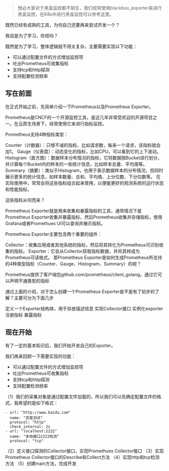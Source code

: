> 想必大家对于黑盒监控都不陌生，我们经常使用blackbox_exporter来进行黑盒监控，在K8s中进行黑盒监控可以参考这里。

既然已经有成熟的工具，为何自己还要再来尝试开发一个？

我说是为了学习，你信吗？

既然是为了学习，整体逻辑就不用太复杂，主要需要实现以下功能：

* 可以通过配置文件的方式增加监控项
* 吐出Prometheus可收集指标
* 支持tcp和http探测
* 支持配置检测频率
## 写在前面
在正式开始之前，先简单介绍一下Prometheus以及Prometheus Exporter。

Prometheus是CNCF的一个开源监控工具，是近几年非常受欢迎的开源项目之一。在云原生场景下，经常使用它来进行指标监控。

Prometheus支持4种指标类型：

Counter（计数器）：只增不减的指标，比如请求数，每来一个请求，该指标就会加1。
Gauge（仪表盘）：动态变化的指标，比如CPU，可以看到它的上下波动。
Histogram（直方图）：数据样本分布情况的指标，它将数据按Bucket进行划分，并计算每个Bucket内的样本的一些统计信息，比如样本总量、平均值等。
Summary（摘要）：类似于Histogram，也用于表示数据样本的分布情况，但同时展示更多的统计信息，如样本数量、总和、平均值、上分位数、下分位数等。
在实际使用中，常常会将这些指标组合起来使用，以便能更好的观测系统的运行状态和性能指标。

这些指标从何而来？

Prometheus Exporter就是用来收集和暴露指标的工具，通常情况下是Prometheus Exporter收集并暴露指标，然后Prometheus收集并存储指标，使用Grafana或者Promethues UI可以查询并展示指标。

Prometheus Exporter主要包含两个重要的组件：

Collector：收集应用或者其他系统的指标，然后将其转化为Prometheus可识别收集的指标。
Exporter：它会从Collector获取指标数据，并将其转成为Prometheus可读格式。
那Prometheus Exporter是如何生成Prometheus所支持的4种类型指标（Counter、Gauge、Histogram、Summary）的呢？

Prometheus提供了客户端包github.com/prometheus/client_golang，通过它可以声明不通类型的指标

通过上面的介绍，对于怎么创建一个Prometheus Exporter是不是有了初步的了解？主要可分为下面几步

定义一个Exporter结构体，用于存放描述信息
实现Collector接口
实例化exporter
注册指标
暴露指标

## 现在开始
有了一定的基本知识后，我们开始开发自己的Exporter。

我们再来回顾一下需要实现的功能：

* 可以通过配置文件的方式增加监控项
* 吐出Prometheus可收集指标
* 支持tcp和http探测
* 支持配置检测频率

（1）我们的采集对象是通过配置文件加载的，所以我们可以先确定配置文件的格式，我希望的是如下格式：
```
- url: "http://www.baidu.com"  
  name: "百度测试"  
  protocol: "http"
  check_interval: 2s
- url: "localhost:2222"  
  name: "本地接口2222检测"  
  protocol: "tcp"
```

（2）定义接口探测的Collector接口，实现Promethues Collector接口
（3）实现Prometheus Collector接口的Describe和Collect方法
（4）实现http和tcp检测方法
（5）创建main方法，完成开发